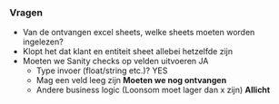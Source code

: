 ### Vragen

- Van de ontvangen excel sheets, welke sheets moeten worden ingelezen? 
- Klopt het dat klant en entiteit sheet allebei hetzelfde zijn
- Moeten we Sanity checks op velden uitvoeren JA
	- Type invoer (float/string etc.)? YES
	- Mag een veld leeg zijn **Moeten we nog ontvangen**
	- Andere business logic (Loonsom moet lager dan x zijn) **Allicht**




